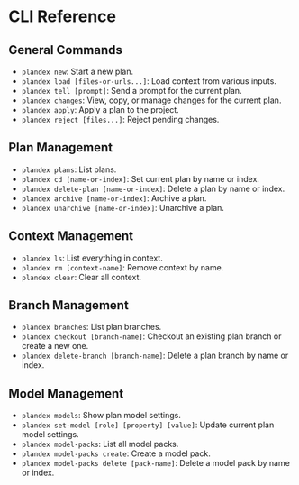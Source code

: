 # CLI Reference

## General Commands

- `plandex new`: Start a new plan.
- `plandex load [files-or-urls...]`: Load context from various inputs.
- `plandex tell [prompt]`: Send a prompt for the current plan.
- `plandex changes`: View, copy, or manage changes for the current plan.
- `plandex apply`: Apply a plan to the project.
- `plandex reject [files...]`: Reject pending changes.

## Plan Management

- `plandex plans`: List plans.
- `plandex cd [name-or-index]`: Set current plan by name or index.
- `plandex delete-plan [name-or-index]`: Delete a plan by name or index.
- `plandex archive [name-or-index]`: Archive a plan.
- `plandex unarchive [name-or-index]`: Unarchive a plan.

## Context Management

- `plandex ls`: List everything in context.
- `plandex rm [context-name]`: Remove context by name.
- `plandex clear`: Clear all context.

## Branch Management

- `plandex branches`: List plan branches.
- `plandex checkout [branch-name]`: Checkout an existing plan branch or create a new one.
- `plandex delete-branch [branch-name]`: Delete a plan branch by name or index.

## Model Management

- `plandex models`: Show plan model settings.
- `plandex set-model [role] [property] [value]`: Update current plan model settings.
- `plandex model-packs`: List all model packs.
- `plandex model-packs create`: Create a model pack.
- `plandex model-packs delete [pack-name]`: Delete a model pack by name or index.
